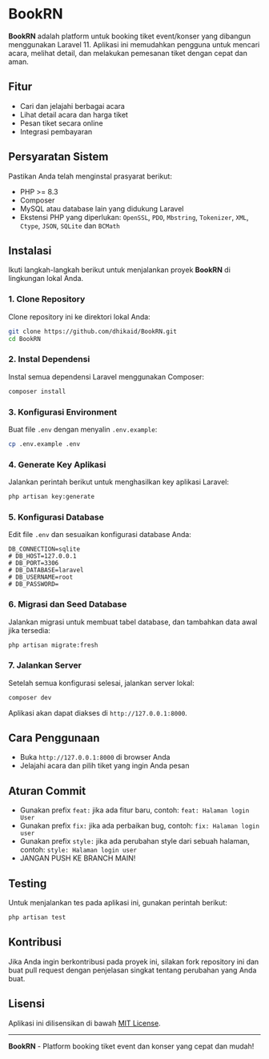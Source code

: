 # BookRN

**BookRN** adalah platform untuk booking tiket event/konser yang dibangun menggunakan Laravel 11. Aplikasi ini memudahkan pengguna untuk mencari acara, melihat detail, dan melakukan pemesanan tiket dengan cepat dan aman.

## Fitur

-   Cari dan jelajahi berbagai acara
-   Lihat detail acara dan harga tiket
-   Pesan tiket secara online
-   Integrasi pembayaran

## Persyaratan Sistem

Pastikan Anda telah menginstal prasyarat berikut:

-   PHP >= 8.3
-   Composer
-   MySQL atau database lain yang didukung Laravel
-   Ekstensi PHP yang diperlukan: `OpenSSL`, `PDO`, `Mbstring`, `Tokenizer`, `XML`, `Ctype`, `JSON`, `SQLite` dan `BCMath`

## Instalasi

Ikuti langkah-langkah berikut untuk menjalankan proyek **BookRN** di lingkungan lokal Anda.

### 1. Clone Repository

Clone repository ini ke direktori lokal Anda:

```bash
git clone https://github.com/dhikaid/BookRN.git
cd BookRN
```

### 2. Instal Dependensi

Instal semua dependensi Laravel menggunakan Composer:

```bash
composer install
```

### 3. Konfigurasi Environment

Buat file `.env` dengan menyalin `.env.example`:

```bash
cp .env.example .env
```

### 4. Generate Key Aplikasi

Jalankan perintah berikut untuk menghasilkan key aplikasi Laravel:

```bash
php artisan key:generate
```

### 5. Konfigurasi Database

Edit file `.env` dan sesuaikan konfigurasi database Anda:

```dotenv
DB_CONNECTION=sqlite
# DB_HOST=127.0.0.1
# DB_PORT=3306
# DB_DATABASE=laravel
# DB_USERNAME=root
# DB_PASSWORD=
```

### 6. Migrasi dan Seed Database

Jalankan migrasi untuk membuat tabel database, dan tambahkan data awal jika tersedia:

```bash
php artisan migrate:fresh
```

### 7. Jalankan Server

Setelah semua konfigurasi selesai, jalankan server lokal:

```bash
composer dev
```

Aplikasi akan dapat diakses di `http://127.0.0.1:8000`.

## Cara Penggunaan

-   Buka `http://127.0.0.1:8000` di browser Anda
-   Jelajahi acara dan pilih tiket yang ingin Anda pesan

## Aturan Commit

-   Gunakan prefix `feat:` jika ada fitur baru, contoh: `feat: Halaman login User`
-   Gunakan prefix `fix:` jika ada perbaikan bug, contoh: `fix: Halaman login user`
-   Gunakan prefix `style:` jika ada perubahan style dari sebuah halaman, contoh: `style: Halaman login user`
-   JANGAN PUSH KE BRANCH MAIN!

## Testing

Untuk menjalankan tes pada aplikasi ini, gunakan perintah berikut:

```bash
php artisan test
```

## Kontribusi

Jika Anda ingin berkontribusi pada proyek ini, silakan fork repository ini dan buat pull request dengan penjelasan singkat tentang perubahan yang Anda buat.

## Lisensi

Aplikasi ini dilisensikan di bawah [MIT License](https://opensource.org/licenses/MIT).

---

**BookRN** - Platform booking tiket event dan konser yang cepat dan mudah!
